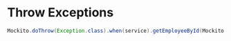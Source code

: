 # Throw Exceptions

```java
Mockito.doThrow(Exception.class).when(service).getEmployeeById(Mockito.any());
```

